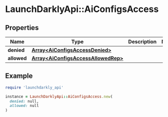 # LaunchDarklyApi::AiConfigsAccess

## Properties

| Name | Type | Description | Notes |
| ---- | ---- | ----------- | ----- |
| **denied** | [**Array&lt;AiConfigsAccessDenied&gt;**](AiConfigsAccessDenied.md) |  |  |
| **allowed** | [**Array&lt;AiConfigsAccessAllowedRep&gt;**](AiConfigsAccessAllowedRep.md) |  |  |

## Example

```ruby
require 'launchdarkly_api'

instance = LaunchDarklyApi::AiConfigsAccess.new(
  denied: null,
  allowed: null
)
```


